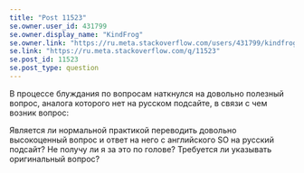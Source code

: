 ```yaml
---
title: "Post 11523"
se.owner.user_id: 431799
se.owner.display_name: "KindFrog"
se.owner.link: "https://ru.meta.stackoverflow.com/users/431799/kindfrog"
se.link: "https://ru.meta.stackoverflow.com/q/11523"
se.post_id: 11523
se.post_type: question
---
```

<p>В процессе блуждания по вопросам наткнулся на довольно полезный вопрос, аналога которого нет на русском подсайте, в связи с чем возник вопрос:</p>
<p>Является ли нормальной практикой переводить довольно высокоценный вопрос и ответ на него с английского SO на русский подсайт? Не получу ли я за это по голове? Требуется ли указывать оригинальный вопрос?</p>
